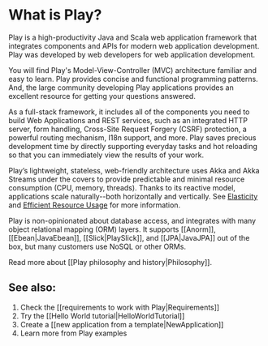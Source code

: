 <!--- Copyright (C) 2009-2017 Lightbend Inc. <https://www.lightbend.com> -->

# What is Play?

Play is a high-productivity Java and Scala web application framework that integrates components and APIs for modern web application development. Play was developed by web developers for web application development.

You will find Play's Model-View-Controller (MVC) architecture familiar and easy to learn. Play provides concise and functional programming patterns. And, the large community developing Play applications provides an excellent resource for getting your questions answered.

As a full-stack framework, it includes all of the components you need to build Web Applications and REST services, such as an integrated HTTP server, form handling, Cross-Site Request Forgery (CSRF) protection, a powerful routing mechanism, I18n support, and more. Play saves precious development time by directly supporting everyday tasks and hot reloading so that you can immediately view the results of your work.

Play’s lightweight, stateless, web-friendly architecture uses Akka and Akka Streams under the covers to provide predictable and minimal resource consumption (CPU, memory, threads). Thanks to its reactive model, applications scale naturally--both horizontally and vertically. See [Elasticity](https://developer.lightbend.com/elastic-scaling/) and [Efficient Resource Usage](https://developer.lightbend.com/efficient-resource-usage/) for more information.

Play is non-opinionated about database access, and integrates with many object relational mapping (ORM) layers.  It supports [[Anorm]], [[Ebean|JavaEbean]], [[Slick|PlaySlick]], and [[JPA|JavaJPA]] out of the box, but many customers use NoSQL or other ORMs.

Read more about [[Play philosophy and history|Philosophy]].

## See also:

1. Check the [[requirements to work with Play|Requirements]]
1. Try the [[Hello World tutorial|HelloWorldTutorial]]
1. Create a [[new application from a template|NewApplication]]
1. Learn more from Play examples
